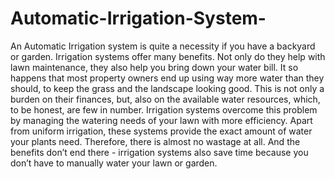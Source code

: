 # Automatic-Irrigation-System-
An Automatic Irrigation system is quite a necessity if you have a backyard or garden. Irrigation systems offer many benefits. Not only do they help with lawn maintenance, they also help you bring down your water bill. It so happens that most property owners end up using way more water than they should, to keep the grass and the landscape looking good. This is not only a burden on their finances, but, also on the available water resources, which, to be honest, are few in number.  Irrigation systems overcome this problem by managing the watering needs of your lawn with more efficiency. Apart from uniform irrigation, these systems provide the exact amount of water your plants need. Therefore, there is almost no wastage at all. And the benefits don’t end there - irrigation systems also save time because you don’t have to manually water your lawn or garden.
